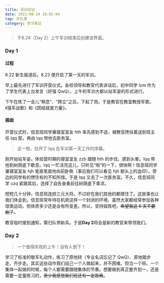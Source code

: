 ```yaml
---
title: 军训日记
date: 2021-08-24 10:02:04
tag: 文化课
category: 学习笔记
---
```


> 于8.24（Day 2）上午军训结束后创建该界面。

### Day 1

#### 过程

8.22 新生报道后，8.23 便开启了第一天的军训。

早上最先进行了军训开营仪式。各校领导和教官代表讲话后，初中同学 lzm 作为了学生代表上台发言（好强 QwQ）。上午的军训大都以站军姿的形式进行。

下午在练了一会儿“稍息”、“跨立”之后，下起了雨。于是教官在教室教授军歌。《强军战歌》和《团结就是力量》。

#### 插曲

开营仪式时，信息班同学兼寝室室友 hth 率先感到不适，被教官搀扶着送到班主任 lqq 那，再由 lqq 带他去医务室。

> 这一倒，拉开了 lqq 在军训第一天工作的序幕。

刚开始站军姿，体验营时期的寝室室友 zzb 跟随 hth 的步伐，感到头晕。lqq 带他到树荫底下歇息。lqq 一忙活完这儿，只听见“啪”的一下，很快啊！信息班同学兼寝室室友 hjh 笔直笔直地向前卧倒（事后我们可以看见 hjh 额头上的血印）。旁边的同学有的愣住有的不知所措。于是 lqq 又去了一次医务室。不久，信息班同学 czq 紧跟其后，选择了自告奋勇前往树荫底下乘凉。

短短几十分钟，信息班连损三元大将。不过好在我们其他的都撑住了。这故事也让我们体会到，信息班常年待在机房这样一个封闭的环境，虽然大家都经常参加各种球类运动，但体质多少还是会有所变差。所以，坚持锻炼吧，~~希望我这 6 天不要倒了~~。

教官临时接到通知，需归队带新兵。于是**Day 2**将会是新的教官来带领我们。

### Day 2

> 一个值得庆祝的上午！没有人倒下！

学习了标准的敬军礼动作，练习了原地转（专业名词忘记了 QwQ）、原地踏步走、齐步走。其实这些动作我们自己一个人做起来，并不困难。但当一个班、一个集体一起做的时候，每个人都需要跟随集体的节奏。想要做到真正整齐划一，还是需要一定量练习的，~~至少我感觉我们班还有一定距离~~。